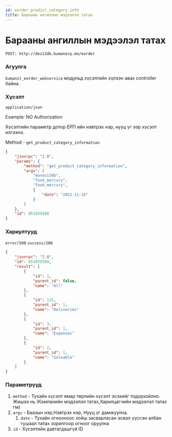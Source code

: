 ```yaml
---
id: eorder_prodict_category_info
title: Барааны ангиллын мэдээлэл татах
---
```

# Барааны ангиллын мэдээлэл татах

`POST: http://dev13db.bumanerp.mn/eorder` 

### Агуулга

`bumanit_eorder_webservice` модульд хүсэлтийн хүлээн авах controller байна.

### Хүсэлт
`application/json`

Example: NO Authorization

Хүсэлтийн параметр дотор ЕРП ийн нэвтрэх нэр, нууц үг ээр хүсэлт илгээнэ.

Method - `get_product_category_information`

```json
{
	"jsonrpc": "2.0",
	"params": {
		"method": "get_product_category_information",
		"args": [
			"monos13db",
			"food_mercury",
			"food_mercury",
			{
				"date": "2022-11-16"
			}
		]
	},
	"id": 851039388
}
```


### Хариултууд

`error/500`
`success/200`
```json
{
	"jsonrpc": "2.0",
	"id": 851039388,
	"result": [
		{
			"id": 1,
			"parent_id": false,
			"name": "All"
		},
		{
			"id": 115,
			"parent_id": 1,
			"name": "Deliveries"
		},
		{
			"id": 3,
			"parent_id": 1,
			"name": "Expenses"
		},
		{
			"id": 2,
			"parent_id": 1,
			"name": "Saleable"
		}
	]
}
```

### Параметрүүд
  1.  `method` - Тухайн хүсэлт ямар төрлийн хүсэлт эсэхийг тодорхойлно. Жишээ нь (Компанийн мэдээлэл татах,Харилцагчийн мэдээлэл татах гм)
  2.  `args` - Баазын нэр,Нэвтрэх нэр, Нууц үг дамжуулна.
      1.  `date` - Тухайн огнооноос хойш засварласан эсвэл үүссэн албан тушаал татах зорилгоор огноог оруулна
  3.  `id` - Хүсэлтийн давтагдашгүй ID

